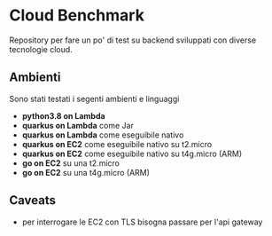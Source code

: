 # Cloud Benchmark

Repository per fare un po' di test su backend sviluppati con diverse tecnologie cloud.

## Ambienti

Sono stati testati i segenti ambienti e linguaggi

- **python3.8 on Lambda**
- **quarkus on Lambda** come Jar
- **quarkus on Lambda** come eseguibile nativo
- **quarkus on EC2** come eseguibile nativo su t2.micro
- **quarkus on EC2** come eseguibile nativo su t4g.micro (ARM)
- **go on EC2** su una t2.micro
- **go on EC2** su una t4g.micro (ARM)

## Caveats

- per interrogare le EC2 con TLS bisogna passare per l'api gateway

